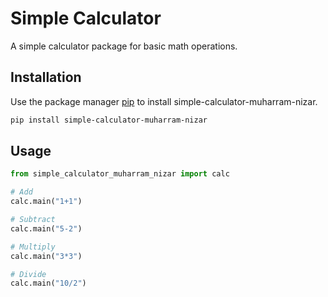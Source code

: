 # Simple Calculator

A simple calculator package for basic math operations.

## Installation

Use the package manager [pip](https://pip.pypa.io/en/stable/) to install simple-calculator-muharram-nizar.

```bash
pip install simple-calculator-muharram-nizar
```

## Usage

```python
from simple_calculator_muharram_nizar import calc

# Add
calc.main("1+1")

# Subtract
calc.main("5-2")

# Multiply
calc.main("3*3")

# Divide
calc.main("10/2")
```


